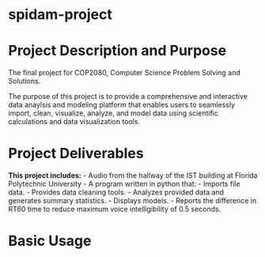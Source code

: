 # spidam-project

# Project Description and Purpose
The final project for COP2080, Computer Science Problem Solving and Solutions.

The purpose of this project is to provide a comprehensive and interactive data anaylsis and modeling platform that enables users to seamlessly import, clean, visualize, analyze, and model data using scientific calculations and data visualization tools. 

# Project Deliverables
**This project includes:**
    - Audio from the hallway of the IST building at Florida Polytechnic University
    - A program written in python that:
        - Imports file data.
        - Provides data cleaning tools.
        - Analyzes provided data and generates summary statistics.
        - Displays models.
        - Reports the difference in RT60 time to reduce maximum voice intelligibility of 0.5 seconds.

# Basic Usage

